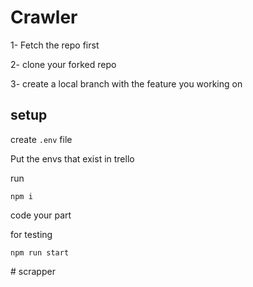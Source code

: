 # Crawler

1- Fetch the repo first

2- clone your forked repo

3- create a local branch with the feature you working on

## setup

create `.env` file

Put the envs that exist in trello

run 
```
npm i
```

code your part 


for testing
```
npm run start 
```
#   s c r a p p e r 
 
 
